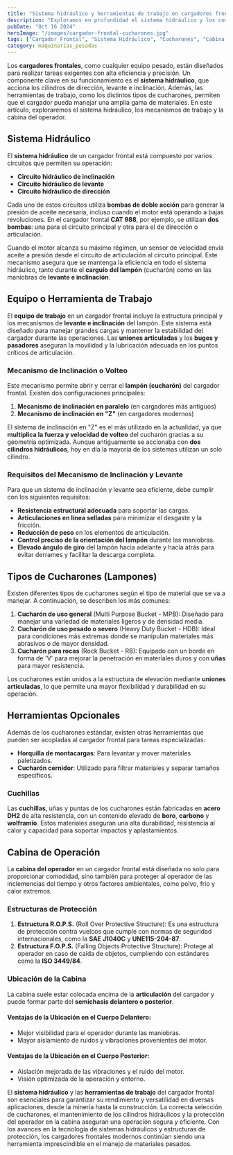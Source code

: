 ```yaml
---
title: "Sistema hidráulico y herramientas de trabajo en cargadores frontales"
description: "Exploramos en profundidad el sistema hidráulico y los componentes estructurales de los cargadores frontales, incluidas sus herramientas de trabajo, tipos de cucharones y cabina de operación, enfocados en garantizar un rendimiento eficiente y seguro en operaciones mineras y de construcción"
pubDate: "Oct 16 2024"
heroImage: "/images/cargador-frontal-cucharones.jpg"
tags: ["Cargador Frontal", "Sistema Hidráulico", "Cucharones", "Cabina de Operación"]
category: maquinarias_pesadas
---
```

Los **cargadores frontales**, como cualquier equipo pesado, están diseñados para realizar tareas exigentes con alta eficiencia y precisión. Un componente clave en su funcionamiento es el **sistema hidráulico**, que acciona los cilindros de dirección, levante e inclinación. Además, las herramientas de trabajo, como los distintos tipos de cucharones, permiten que el cargador pueda manejar una amplia gama de materiales. En este artículo, exploraremos el sistema hidráulico, los mecanismos de trabajo y la cabina del operador.

## Sistema Hidráulico

El **sistema hidráulico** de un cargador frontal está compuesto por varios circuitos que permiten su operación:

- **Circuito hidráulico de inclinación**
- **Circuito hidráulico de levante**
- **Circuito hidráulico de dirección**

Cada uno de estos circuitos utiliza **bombas de doble acción** para generar la presión de aceite necesaria, incluso cuando el motor está operando a bajas revoluciones. En el cargador frontal **CAT 988**, por ejemplo, se utilizan **dos bombas**: una para el circuito principal y otra para el de dirección o articulación.

Cuando el motor alcanza su máximo régimen, un sensor de velocidad envía aceite a presión desde el circuito de articulación al circuito principal. Este mecanismo asegura que se mantenga la eficiencia en todo el sistema hidráulico, tanto durante el **carguío del lampón** (cucharón) como en las maniobras de **levante e inclinación**.

## Equipo o Herramienta de Trabajo

El **equipo de trabajo** en un cargador frontal incluye la estructura principal y los mecanismos de **levante e inclinación** del lampón. Este sistema está diseñado para manejar grandes cargas y mantener la estabilidad del cargador durante las operaciones. Las **uniones articuladas** y los **buges y pasadores** aseguran la movilidad y la lubricación adecuada en los puntos críticos de articulación.

### Mecanismo de Inclinación o Volteo

Este mecanismo permite abrir y cerrar el **lampón (cucharón)** del cargador frontal. Existen dos configuraciones principales:

1. **Mecanismo de inclinación en paralelo** (en cargadores más antiguos)
2. **Mecanismo de inclinación en "Z"** (en cargadores modernos)

El sistema de inclinación en "Z" es el más utilizado en la actualidad, ya que **multiplica la fuerza y velocidad de volteo** del cucharón gracias a su geometría optimizada. Aunque antiguamente se accionaba con **dos cilindros hidráulicos**, hoy en día la mayoría de los sistemas utilizan un solo cilindro.

### Requisitos del Mecanismo de Inclinación y Levante

Para que un sistema de inclinación y levante sea eficiente, debe cumplir con los siguientes requisitos:

- **Resistencia estructural adecuada** para soportar las cargas.
- **Articulaciones en línea selladas** para minimizar el desgaste y la fricción.
- **Reducción de peso** en los elementos de articulación.
- **Control preciso de la orientación del lampón** durante las maniobras.
- **Elevado ángulo de giro** del lampón hacia adelante y hacia atrás para evitar derrames y facilitar la descarga completa.

## Tipos de Cucharones (Lampones)

Existen diferentes tipos de cucharones según el tipo de material que se va a manejar. A continuación, se describen los más comunes:

1. **Cucharón de uso general** (Multi Purpose Bucket - MPB): Diseñado para manejar una variedad de materiales ligeros y de densidad media.
2. **Cucharón de uso pesado o severo** (Heavy Duty Bucket - HDB): Ideal para condiciones más extremas donde se manipulan materiales más abrasivos o de mayor densidad.
3. **Cucharón para rocas** (Rock Bucket - RB): Equipado con un borde en forma de 'V' para mejorar la penetración en materiales duros y con **uñas** para mayor resistencia.

Los cucharones están unidos a la estructura de elevación mediante **uniones articuladas**, lo que permite una mayor flexibilidad y durabilidad en su operación.

## Herramientas Opcionales

Además de los cucharones estándar, existen otras herramientas que pueden ser acopladas al cargador frontal para tareas especializadas:

- **Horquilla de montacargas**: Para levantar y mover materiales paletizados.
- **Cucharón cernidor**: Utilizado para filtrar materiales y separar tamaños específicos.

### Cuchillas

Las **cuchillas**, uñas y puntas de los cucharones están fabricadas en **acero DH2** de alta resistencia, con un contenido elevado de **boro**, **carbono** y **wolframio**. Estos materiales aseguran una alta durabilidad, resistencia al calor y capacidad para soportar impactos y aplastamientos.

## Cabina de Operación

La **cabina del operador** en un cargador frontal está diseñada no solo para proporcionar comodidad, sino también para proteger al operador de las inclemencias del tiempo y otros factores ambientales, como polvo, frío y calor extremos.

### Estructuras de Protección

1. **Estructura R.O.P.S.** (Roll Over Protective Structure): Es una estructura de protección contra vuelcos que cumple con normas de seguridad internacionales, como la **SAE J1040C** y **UNE115-204-87**.
2. **Estructura F.O.P.S.** (Falling Objects Protective Structure): Protege al operador en caso de caída de objetos, cumpliendo con estándares como la **ISO 3449/84**.

### Ubicación de la Cabina

La cabina suele estar colocada encima de la **articulación** del cargador y puede formar parte del **semichasis delantero o posterior**.

#### Ventajas de la Ubicación en el Cuerpo Delantero:

- Mejor visibilidad para el operador durante las maniobras.
- Mayor aislamiento de ruidos y vibraciones provenientes del motor.

#### Ventajas de la Ubicación en el Cuerpo Posterior:

- Aislación mejorada de las vibraciones y el ruido del motor.
- Visión optimizada de la operación y entorno.

El **sistema hidráulico** y las **herramientas de trabajo** del cargador frontal son esenciales para garantizar su rendimiento y versatilidad en diversas aplicaciones, desde la minería hasta la construcción. La correcta selección de cucharones, el mantenimiento de los cilindros hidráulicos y la protección del operador en la cabina aseguran una operación segura y eficiente. Con los avances en la tecnología de sistemas hidráulicos y estructuras de protección, los cargadores frontales modernos continúan siendo una herramienta imprescindible en el manejo de materiales pesados.
